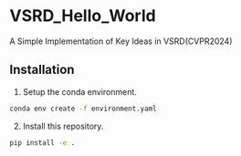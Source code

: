 # VSRD_Hello_World
A Simple Implementation of Key Ideas in VSRD(CVPR2024)

## Installation

1. Setup the conda environment.

```bash
conda env create -f environment.yaml
```

2. Install this repository.

```bash
pip install -e .
```